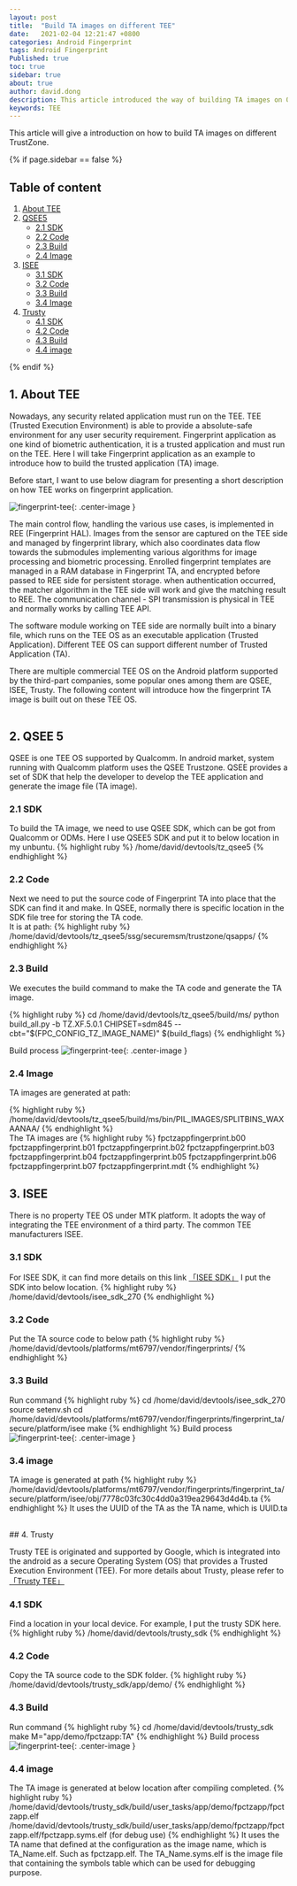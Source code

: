 ```yaml
---
layout: post
title:  "Build TA images on different TEE"
date:   2021-02-04 12:21:47 +0800
categories: Android Fingerprint
tags: Android Fingerprint
Published: true
toc: true
sidebar: true
about: true
author: david.dong
description: This article introduced the way of building TA images on QSEE/ISEE/TRUSTY TEEs.
keywords: TEE
---
```

This article will give a introduction on how to build TA images on different TrustZone.

{% if page.sidebar == false %}
<div class = "separator"></div>

## Table of content

1. [About TEE](#1)
2. [QSEE5](#2)
    + [2.1 SDK](#2.1)
    + [2.2 Code ](#2.2)
    + [2.3 Build](#2.3)
    + [2.4 Image](#2.4)
3. [ISEE](#3)
    + [3.1 SDK](#3.1)
    + [3.2 Code ](#3.2)
    + [3.3 Build](#3.3)
    + [3.4 Image](#3.4)
4. [Trusty](#4)
    + [4.1 SDK](#4.1)
    + [4.2 Code ](#4.2)
    + [4.3 Build](#4.3)
    + [4.4 image](#4.4)
    
<div class = "separator"></div>
{% endif %}

## <span id ="1">1. About TEE</span>
Nowadays, any security related application must run on the TEE. TEE (Trusted Execution Environment) is able to provide a absolute-safe environment for any user security requirement. Fingerprint application as one kind of biometric authentication, it is a trusted application and must run on the TEE. Here I will take Fingerprint application as an example to introduce how to build the trusted application (TA) image.

Before start, I want to use below diagram for presenting a short description on how TEE works on fingerprint application. 

![fingerprint-tee]({{site.baseurl}}/assets/image/fingerprint-build-ta-01.png){: .center-image }

The main control flow, handling the various use cases, is implemented in REE (Fingerprint HAL). Images from the sensor are captured on the TEE side and managed by fingerprint library, which also coordinates data flow towards the submodules implementing various algorithms for image processing and biometric processing. Enrolled fingerprint templates are managed in a RAM database in Fingerprint TA, and encrypted before passed to REE side for persistent storage. when authentication occurred, the matcher algorithm in the TEE side will work and give the matching result to REE. The communication channel - SPI transmission is physical in TEE and normally works by calling TEE API.

The software module working on TEE side are normally built into a binary file, which runs on the TEE OS as an executable application (Trusted Application). Different TEE OS can support different number of Trusted Application (TA). 
 
There are multiple commercial TEE OS on the Android platform supported by the third-part companies, some popular ones among them are QSEE, ISEE, Trusty. The following content will introduce how the fingerprint TA image is built out on these TEE OS.  
<br>
## <span id ="2">2. QSEE 5</span>
QSEE is one TEE OS supported by Qualcomm. In android market, system running with Qualcomm platform uses the QSEE Trustzone. QSEE provides a set of SDK that help the developer to develop the TEE application and generate the image file (TA image). 

### <span id ="2.1">2.1 SDK </span>
To build the TA image, we need to use QSEE SDK, which can be got from Qualcomm or ODMs. Here I use QSEE5 SDK and put it to below location in my unbuntu.
{% highlight ruby %}
/home/david/devtools/tz_qsee5
{% endhighlight %}
### <span id ="2.2">2.2 Code </span>
Next we need to put the source code of Fingerprint TA into place that the SDK can find it and make.
In QSEE, normally there is specific location in the SDK file tree for storing the TA code.    
It is at path:
{% highlight ruby %}
/home/david/devtools/tz_qsee5/ssg/securemsm/trustzone/qsapps/
{% endhighlight %}
### <span id ="2.3">2.3 Build </span>
We executes the build command to make the TA code and generate the TA image.

{% highlight ruby %}
cd /home/david/devtools/tz_qsee5/build/ms/
python build_all.py -b TZ.XF.5.0.1 CHIPSET=sdm845 --cbt="$(FPC_CONFIG_TZ_IMAGE_NAME)" $(build_flags)
{% endhighlight %}

Build process
![fingerprint-tee]({{site.baseurl}}/assets/image/fingerprint-build-ta-02.png){: .center-image }

### <span id ="2.4">2.4 Image </span>
TA images are generated at path:

{% highlight ruby %}
/home/david/devtools/tz_qsee5/build/ms/bin/PIL_IMAGES/SPLITBINS_WAXAANAA/
{% endhighlight %}
<br>
The TA images are
{% highlight ruby %}
fpctzappfingerprint.b00
fpctzappfingerprint.b01
fpctzappfingerprint.b02
fpctzappfingerprint.b03
fpctzappfingerprint.b04
fpctzappfingerprint.b05
fpctzappfingerprint.b06
fpctzappfingerprint.b07
fpctzappfingerprint.mdt
{% endhighlight %}
<br>
## <span id ="3">3. ISEE </span>
There is no property TEE OS under MTK platform. It adopts the way of integrating the TEE environment of a third party. The common TEE manufacturers ISEE.

### <span id ="2.1">3.1 SDK </span>

For ISEE SDK, it can find more details on this link [「ISEE SDK」](https://www.beanpodtech.com/%e4%b8%bb%e8%a6%81%e4%ba%a7%e5%93%81/isee-sdk/)
I put the SDK into below location.
{% highlight ruby %}
/home/david/devtools/isee_sdk_270
{% endhighlight %}
### <span id ="3.2">3.2 Code </span>
Put the TA source code to below path 
{% highlight ruby %}
/home/david/devtools/platforms/mt6797/vendor/fingerprints/
{% endhighlight %}
### <span id ="3.3">3.3 Build </span>
Run command
{% highlight ruby %}
cd /home/david/devtools/isee_sdk_270
source setenv.sh 
cd /home/david/devtools/platforms/mt6797/vendor/fingerprints/fingerprint_ta/secure/platform/isee
 make
{% endhighlight %}
Build process
![fingerprint-tee]({{site.baseurl}}/assets/image/fingerprint-build-ta-03.png){: .center-image }
### <span id ="3.4">3.4 image </span>
TA image is generated at path
{% highlight ruby %}
/home/david/devtools/platforms/mt6797/vendor/fingerprints/fingerprint_ta/secure/platform/isee/obj/7778c03fc30c4dd0a319ea29643d4d4b.ta
{% endhighlight %}
It uses the UUID of the TA as the TA name, which is UUID.ta

<br>
## <span id ="4">4. Trusty </span>

Trusty TEE is originated and supported by Google, which is integrated into the android as a secure Operating System (OS) that provides a Trusted Execution Environment (TEE).
For more details about Trusty, please refer to  [「Trusty TEE」](https://source.android.com/security/trusty)
### <span id ="4.1">4.1 SDK </span>
Find a location in your local device.
For example, I put the trusty SDK here.
{% highlight ruby %}
/home/david/devtools/trusty_sdk
{% endhighlight %}
### <span id ="4.2">4.2 Code </span>
Copy the TA source code to the SDK folder.
{% highlight ruby %}
/home/david/devtools/trusty_sdk/app/demo/
{% endhighlight %}
### <span id ="4.3">4.3 Build </span>
Run command
{% highlight ruby %}
cd /home/david/devtools/trusty_sdk
make M="app/demo/fpctzapp:TA"
{% endhighlight %}
Build process
![fingerprint-tee]({{site.baseurl}}/assets/image/fingerprint-build-ta-04.png){: .center-image }
### <span id ="4.4">4.4 image </span>
The TA image is generated at below location after compiling completed.
{% highlight ruby %}
/home/david/devtools/trusty_sdk/build/user_tasks/app/demo/fpctzapp/fpctzapp.elf
/home/david/devtools/trusty_sdk/build/user_tasks/app/demo/fpctzapp/fpctzapp.elf/fpctzapp.syms.elf (for debug use)
{% endhighlight %}
It uses the TA name that defined at the configuration as the image name, which is TA_Name.elf. 
Such as fpctzapp.elf. The TA_Name.syms.elf is the image file that containing the symbols table which can be used for debugging purpose.

